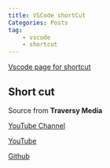 ```yaml
---
title: VSCode shortCut
Categories: Posts
tag:
    - vscode
    - shortcut
---
```


[Vscode page for shortcut](https://code.visualstudio.com/shortcuts/keyboard-shortcuts-macos.pdf)

## Short cut

Source from **Traversy Media** 

[YouTube Channel](https://www.youtube.com/channel/UC29ju8bIPH5as8OGnQzwJyA)

[YouTube](https://www.youtube.com/watch?v=Xa5EU-qAv-I)

[Github](https://gist.github.com/bradtraversy/b28a0a361880141af928ada800a671d9)

<script src="https://gist.github.com/bradtraversy/b28a0a361880141af928ada800a671d9.js"></script>